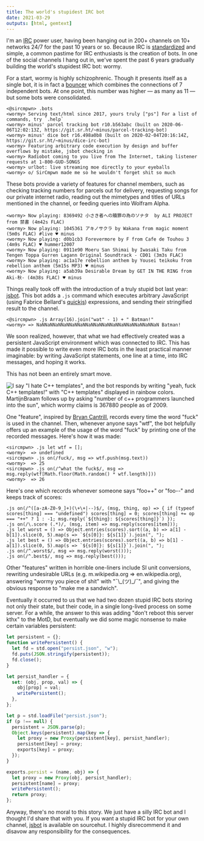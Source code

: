 ```yaml
---
title: The world's stupidest IRC bot
date: 2021-03-29
outputs: [html, gemtext]
---
```


I'm an [IRC](https://en.wikipedia.org/wiki/Internet_Relay_Chat) power user,
having been hanging out in 200+ channels on 10+ networks 24/7 for the past 10
years or so. Because IRC is
[standardized](https://tools.ietf.org/html/rfc2812) and simple, a common
pastime for IRC enthusiasts is the creation of bots. In one of the social
channels I hang out in, we've spent the past 6 years gradually building the
world's stupidest IRC bot: wormy.

For a start, wormy is highly schizophrenic. Though it presents itself as a
single bot, it is in fact a
[bouncer](https://en.wikipedia.org/wiki/BNC_(software)) which combines the
connections of 7 independent bots. At one point, this number was higher &mdash;
as many as 11 &mdash; but some bots were consolidated.

```
<@sircmpwn> .bots
<wormy> Serving text/html since 2017, yours truly ["ps"] For a list of commands, try `.help`
<wormy> minus' parcel tracking bot r10.b563abc (built on 2020-06-06T12:02:13Z, https://git.sr.ht/~minus/parcel-tracking-bot)
<wormy> minus' dice bot r16.498a0b8 (built on 2020-02-04T20:16:14Z, https://git.sr.ht/~minus/dice-irc-bot)
<wormy> Featuring arbitrary code execution by design and buffer overflows by mistake, jsbot checking in
<wormy> Radiobot coming to you live from The Internet, taking listener requests at 1-800-GUD-SONGS
<wormy> urlbot: live streaming moe directly to your eyeballs
<wormy> o/ SirCmpwn made me so he wouldn't forget shit so much
```

These bots provide a variety of features for channel members, such as checking
tracking numbers for parcels out for delivery, requesting songs for our private
internet radio, reading out the mimetypes and titles of URLs mentioned in the
channel, or feeding queries into Wolfram Alpha.

```
<wormy> Now playing: 8369492 小さき者への贖罪の為のソナタ  by ALI PROJECT from 禁書 (4m42s FLAC)
<wormy> Now playing: 1045361 アキノサクラ by Wakana from magic moment (5m0s FLAC) #live ♥ minus
<wormy> Now playing: d0b1cb3 Forevermore by F from Cafe de Touhou 3 (4m9s FLAC) ♥ hummer12007
<wormy> Now playing: 0911e90 Moeru San Shimai by Iwasaki Taku from Tengen Toppa Gurren Lagann Original Soundtrack - CD01 (3m3s FLAC)
<wormy> Now playing: ac1a17e rebellion anthem by Yousei teikoku from rebellion anthem (5m15s MP3) ♥ minus
<wormy> Now playing: a5ab39a Desirable Dream by GET IN THE RING from Aki-秋- (4m38s FLAC) ♥ minus
```

Things really took off with the introduction of a truly stupid bot last year:
[jsbot](https://git.sr.ht/~sircmpwn/jsbot). This bot adds a `.js` command which
executes arbitrary JavaScript (using Fabrice Bellard's
[quickjs](https://bellard.org/quickjs/)) expressions, and sending their
stringified result to the channel.

```
<@sircmpwn> .js Array(16).join("wat" - 1) + " Batman!"
<wormy> => NaNNaNNaNNaNNaNNaNNaNNaNNaNNaNNaNNaNNaNNaNNaN Batman!
```

We soon realized, however, that what we had effectively created was a persistent
JavaScript environment which was connected to IRC. This has made it possible to
write even more IRC bots in the least practical manner imaginable: by writing
JavaScript statements, one line at a time, into IRC messages, and hoping it
works.

This has not been an entirely smart move.

![I say "I hate C++ templates", and the bot responds by writing "yeah, fuck C++
templates!" with "C++ templates" displayed in rainbow colors. MartijnBraam
follows up by asking "number of c++ programmers launched into the sun", which
wormy claims is 367880 people as of 2009.](https://l.sr.ht/OCyx.png)

One "feature", inspired by [Bryan
Cantrill](https://www.youtube.com/watch?v=30jNsCVLpAE), records every time the
word "fuck" is used in the channel. Then, whenever anyone says "wtf", the bot
helpfully offers up an example of the usage of the word "fuck" by printing one
of the recorded messages. Here's how it was made:

```
<sircmpwn> .js let wtf = [];
<wormy>  => undefined
<sircmpwn> .js on(/fuck/, msg => wtf.push(msg.text))
<wormy>  => 25
<sircmpwn> .js on(/^what the fuck$/, msg => msg.reply(wtf[Math.floor(Math.random() * wtf.length)]))
<wormy>  => 26
```

Here's one which records whenever someone says "foo++" or "foo\-\-" and keeps
track of scores:

```
.js on(/^([a-zA-Z0-9_]+)(\+\+|--)$/, (msg, thing, op) => { if (typeof scores[thing] === "undefined") scores[thing] = 0; scores[thing] += op === "++" ? 1 : -1; msg.reply(`${thing}: ${scores[thing]}`) });
.js on(/\.score (.*)/, (msg, item) => msg.reply(scores[item]));
.js let worst = () => Object.entries(scores).sort((a, b) => a[1] - b[1]).slice(0, 5).map(s => `${s[0]}: ${s[1]}`).join(", ");
.js let best = () => Object.entries(scores).sort((a, b) => b[1] - a[1]).slice(0, 5).map(s => `${s[0]}: ${s[1]}`).join(", ");
.js on(/^.worst$/, msg => msg.reply(worst()));
.js on(/^.best$/, msg => msg.reply(best()));
```

Other "features" written in horrible one-liners include SI unit conversions,
rewriting undesirable URLs (e.g. m.wikipedia.org => en.wikipedia.org), answering
"wormy you piece of shit" with "¯\\\_(ツ)\_/¯", and giving the obvious response to
"make me a sandwich".

Eventually it occurred to us that we had two dozen stupid IRC bots storing not
only their state, but their code, in a single long-lived process on some server.
For a while, the answer to this was adding "don't reboot this server kthx" to
the MotD, but eventually we did some magic nonsense to make certain variables
persistent:

```js
let persistent = {};
function writePersistent() {
  let fd = std.open("persist.json", "w");
  fd.puts(JSON.stringify(persistent));
  fd.close();
}

let persist_handler = {
  set: (obj, prop, val) => {
    obj[prop] = val;
    writePersistent();
  },
};

let p = std.loadFile("persist.json");
if (p !== null) {
  persistent = JSON.parse(p);
  Object.keys(persistent).map(key => {
    let proxy = new Proxy(persistent[key], persist_handler);
    persistent[key] = proxy;
    exports[key] = proxy;
  });
}

exports.persist = (name, obj) => {
  let proxy = new Proxy(obj, persist_handler);
  persistent[name] = proxy;
  writePersistent();
  return proxy;
};
```

Anyway, there's no moral to this story. We just have a silly IRC bot and I
thought I'd share that with you. If you want a stupid IRC bot for your own
channel, [jsbot](https://git.sr.ht/~sircmpwn/jsbot) is available on sourcehut. I
highly disrecommend it and disavow any responsibility for the consequences.
